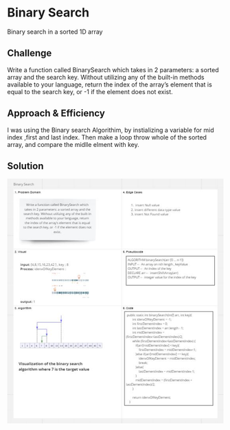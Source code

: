 # Binary Search
Binary search in a sorted 1D array


## Challenge
Write a function called BinarySearch which takes in 2 parameters: a sorted array and the search key. Without utilizing any of the built-in methods available to your language, return the index of the array’s element that is equal to the search key, or -1 if the element does not exist.

## Approach & Efficiency
I was using the Binary search Algorithim, by instializing a variable for mid index ,first and last index.
Then make a loop throw whole of the sorted array, and compare the midlle elment with key.

## Solution
![whiteboard](/assets/BinarySearch.JPG)
